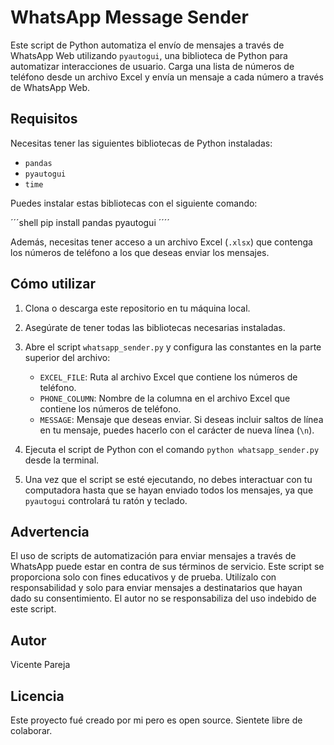 # WhatsApp Message Sender

Este script de Python automatiza el envío de mensajes a través de WhatsApp Web utilizando `pyautogui`, una biblioteca de Python para automatizar interacciones de usuario. Carga una lista de números de teléfono desde un archivo Excel y envía un mensaje a cada número a través de WhatsApp Web.

## Requisitos

Necesitas tener las siguientes bibliotecas de Python instaladas:

- `pandas`
- `pyautogui`
- `time`

Puedes instalar estas bibliotecas con el siguiente comando:

´´´shell
pip install pandas pyautogui
´´´´


Además, necesitas tener acceso a un archivo Excel (`.xlsx`) que contenga los números de teléfono a los que deseas enviar los mensajes.

## Cómo utilizar

1. Clona o descarga este repositorio en tu máquina local.

2. Asegúrate de tener todas las bibliotecas necesarias instaladas.

3. Abre el script `whatsapp_sender.py` y configura las constantes en la parte superior del archivo:

    - `EXCEL_FILE`: Ruta al archivo Excel que contiene los números de teléfono.
    - `PHONE_COLUMN`: Nombre de la columna en el archivo Excel que contiene los números de teléfono.
    - `MESSAGE`: Mensaje que deseas enviar. Si deseas incluir saltos de línea en tu mensaje, puedes hacerlo con el carácter de nueva línea (`\n`).

4. Ejecuta el script de Python con el comando `python whatsapp_sender.py` desde la terminal.

5. Una vez que el script se esté ejecutando, no debes interactuar con tu computadora hasta que se hayan enviado todos los mensajes, ya que `pyautogui` controlará tu ratón y teclado.

## Advertencia

El uso de scripts de automatización para enviar mensajes a través de WhatsApp puede estar en contra de sus términos de servicio. Este script se proporciona solo con fines educativos y de prueba. Utilízalo con responsabilidad y solo para enviar mensajes a destinatarios que hayan dado su consentimiento. El autor no se responsabiliza del uso indebido de este script.

## Autor

Vicente Pareja

## Licencia

Este proyecto fué creado por mi pero es open source. Sientete libre de colaborar.
